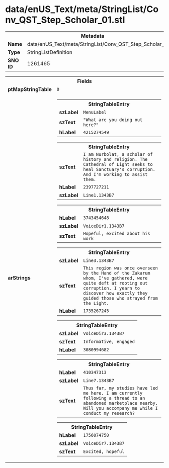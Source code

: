 <h1>data/enUS_Text/meta/StringList/Conv_QST_Step_Scholar_01.stl</h1><table><tr><th colspan="100%">Metadata</th></tr><tr><td><b>Name</b></td><td>data/enUS_Text/meta/StringList/Conv_QST_Step_Scholar_01.stl</td></tr><tr><td><b>Type</b></td><td>StringListDefinition</td></tr><tr><td><b>SNO ID</b></td><td>1261465</td></tr></table>

<table><tr><th colspan="100%">Fields</th></tr><tr><td><b>ptMapStringTable</b></td><td><code>0</code></td></tr><tr><td><b>arStrings</b></td><td><table><tr><th colspan="100%">StringTableEntry</th></tr><tr><td><b>szLabel</b></td><td><code>MenuLabel</code></td></tr><tr><td><b>szText</b></td><td><code>"What are you doing out here?"</code></td></tr><tr><td><b>hLabel</b></td><td><code>4215274549</code></td></tr></table>


<table><tr><th colspan="100%">StringTableEntry</th></tr><tr><td><b>szText</b></td><td><code>I am Nurbolat, a scholar of history and religion. The Cathedral of Light seeks to heal Sanctuary's corruption. And I'm working to assist them.</code></td></tr><tr><td><b>hLabel</b></td><td><code>2397727211</code></td></tr><tr><td><b>szLabel</b></td><td><code>Line1.1343B7</code></td></tr></table>


<table><tr><th colspan="100%">StringTableEntry</th></tr><tr><td><b>hLabel</b></td><td><code>3743454648</code></td></tr><tr><td><b>szLabel</b></td><td><code>VoiceDir1.1343B7</code></td></tr><tr><td><b>szText</b></td><td><code>Hopeful, excited about his work</code></td></tr></table>


<table><tr><th colspan="100%">StringTableEntry</th></tr><tr><td><b>szLabel</b></td><td><code>Line3.1343B7</code></td></tr><tr><td><b>szText</b></td><td><code>This region was once overseen by the Hand of the Zakarum whom, I've gathered, were quite deft at rooting out corruption. I yearn to discover how exactly they guided those who strayed from the Light.</code></td></tr><tr><td><b>hLabel</b></td><td><code>1735267245</code></td></tr></table>


<table><tr><th colspan="100%">StringTableEntry</th></tr><tr><td><b>szLabel</b></td><td><code>VoiceDir3.1343B7</code></td></tr><tr><td><b>szText</b></td><td><code>Informative, engaged</code></td></tr><tr><td><b>hLabel</b></td><td><code>3080994682</code></td></tr></table>


<table><tr><th colspan="100%">StringTableEntry</th></tr><tr><td><b>hLabel</b></td><td><code>410347313</code></td></tr><tr><td><b>szLabel</b></td><td><code>Line7.1343B7</code></td></tr><tr><td><b>szText</b></td><td><code>Thus far, my studies have led me here. I am currently following a thread to an abandoned marketplace nearby. Will you accompany me while I conduct my research?</code></td></tr></table>


<table><tr><th colspan="100%">StringTableEntry</th></tr><tr><td><b>hLabel</b></td><td><code>1756074750</code></td></tr><tr><td><b>szLabel</b></td><td><code>VoiceDir7.1343B7</code></td></tr><tr><td><b>szText</b></td><td><code>Excited, hopeful</code></td></tr></table>


</td></tr></table>

